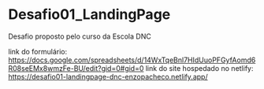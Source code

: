 # Desafio01_LandingPage
Desafio proposto pelo curso da Escola DNC

link do formulário: https://docs.google.com/spreadsheets/d/14WxTqeBnl7HIdUuoPFGyfAomd6R08seEMx8wmzFe-BU/edit?gid=0#gid=0 
link do site hospedado no netlify: https://desafio01-landingpage-dnc-enzopacheco.netlify.app/
